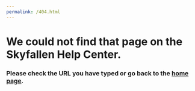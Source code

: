 ```yaml
---
permalink: /404.html
---
```


# We could not find that page on the Skyfallen Help Center.
### Please check the URL you have typed or go back to the [home page](https://help.skyfallen.org).
